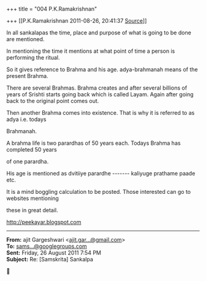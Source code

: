 +++
title = "004 P.K.Ramakrishnan"

+++
[[P.K.Ramakrishnan	2011-08-26, 20:41:37 [Source](https://groups.google.com/g/samskrita/c/bg6qj2kX5Ro)]]



  

In all sankalapas the time, place and purpose of what is going to be done are mentioned.

  

In mentioning the time it mentions at what point of time a person is performing the ritual.

  

So it gives reference to Brahma and his age. adya-brahmanah means of the present Brahma.

There are several Brahmas. Brahma creates and after several billions of years of Srishti starts going back which is called Layam.  Again after going back to the original point comes out.

Then another Brahma comes into existence. That is why it is referred to as adya i.e. todays

Brahmanah. 

  

A brahma life is two parardhas of 50 years each. Todays Brahma has completed 50 years

of one parardha. 

  

His age is mentioned as dvitiiye parardhe -------  kaliyuge prathame paade etc.

  

It is a mind boggling calculation to be posted. Those interested can go to websites mentioning

these in great detail.

  

  

<http://peekayar.blogspot.com>  

------------------------------------------------------------------------

**From:** ajit Gargeshwari \<[ajit.gar...@gmail.com]()\>  
**To:** [sams...@googlegroups.com]()  
**Sent:** Friday, 26 August 2011 7:54 PM  
**Subject:** Re: \[Samskrita\] Sankalpa  



